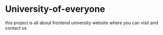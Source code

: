 
# University-of-everyone
this project is all about frontend university website where you can visit and contact us

